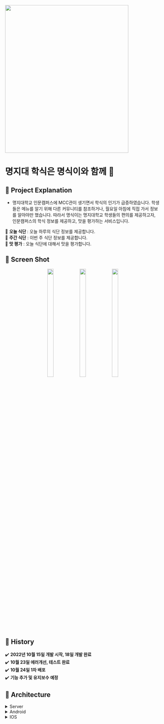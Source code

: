 <img width="400px" height="480px" src="https://user-images.githubusercontent.com/83231344/197461663-2edc0e22-a5b2-4884-84fb-b8f3026d811a.png">

# 명지대 학식은 명식이와 함께 👀
## 📌 Project Explanation 
* 명지대학교 인문캠퍼스에 MCC관이 생기면서 학식의 인기가 급증하였습니다. 학생들은 메뉴를 알기 위해 다른 커뮤니티를 참조하거나, 월요일 아침에 직접 가서 정보를 알아야만 했습니다. 따라서 명식이는 명지대학교 학생들의 편의를 제공하고자, 인문캠퍼스의 학식 정보를 제공하고, 맛을 평가하는 서비스입니다.

:rice: <b>오늘 식단 </b>: 오늘 하루의 식단 정보를 제공합니다.<br>
:bento: <b>주간 식단</b> : 이번 주 식단 정보를 제공합니다.<br>
:ramen: <b>맛 평가</b> : 오늘 식단에 대해서 맛을 평가합니다.<br>

## 📌 Screen Shot
<p align="center">
<img src="https://user-images.githubusercontent.com/83231344/197464910-b536c6cf-4b32-4fe7-8b3a-5596ca36f6ba.png" width="20%" height="30%">
<img src="https://user-images.githubusercontent.com/83231344/197462649-a482427a-1f6d-4205-8c3b-06f40eace884.png" width="20%" height="30%">
<img src="https://user-images.githubusercontent.com/83231344/197462658-ad9c2bf7-68ce-4ddb-b5a7-8186f220e662.png" width="20%" height="30%">
</p>

## 📌 History

✔️ <b>2022년 10월 15일 개발 시작, 18일 개발 완료</b><br>
✔️ <b>10월 23일 에러개선, 테스트 완료</b><br>
✔️ <b>10월 24일 1차 배포</b><br>
✔️ <b>기능 추가 및 유지보수 예정</b><br>

## 📌 Architecture
<details>
  <summary>Server</summary>
</details>

<details>
  <summary>Android</summary>
</details>

<details>
  <summary>IOS</summary>
 </details>

